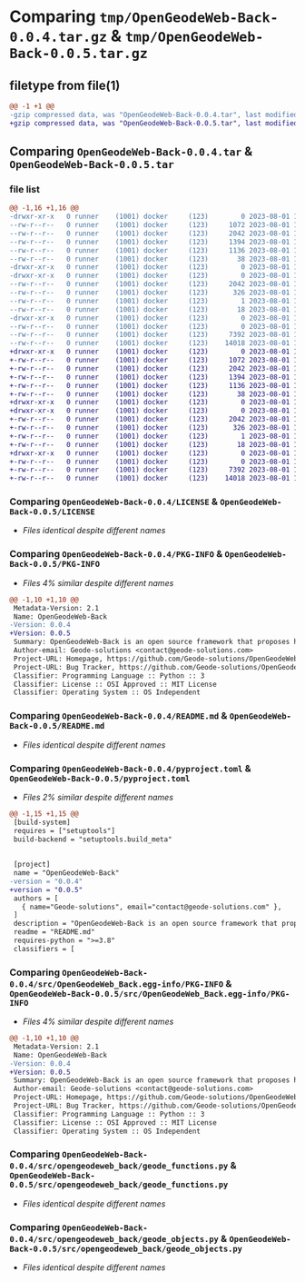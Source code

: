 # Comparing `tmp/OpenGeodeWeb-Back-0.0.4.tar.gz` & `tmp/OpenGeodeWeb-Back-0.0.5.tar.gz`

## filetype from file(1)

```diff
@@ -1 +1 @@
-gzip compressed data, was "OpenGeodeWeb-Back-0.0.4.tar", last modified: Tue Aug  1 11:31:28 2023, max compression
+gzip compressed data, was "OpenGeodeWeb-Back-0.0.5.tar", last modified: Tue Aug  1 12:17:53 2023, max compression
```

## Comparing `OpenGeodeWeb-Back-0.0.4.tar` & `OpenGeodeWeb-Back-0.0.5.tar`

### file list

```diff
@@ -1,16 +1,16 @@
-drwxr-xr-x   0 runner    (1001) docker     (123)        0 2023-08-01 11:31:28.463652 OpenGeodeWeb-Back-0.0.4/
--rw-r--r--   0 runner    (1001) docker     (123)     1072 2023-08-01 11:31:15.000000 OpenGeodeWeb-Back-0.0.4/LICENSE
--rw-r--r--   0 runner    (1001) docker     (123)     2042 2023-08-01 11:31:28.463652 OpenGeodeWeb-Back-0.0.4/PKG-INFO
--rw-r--r--   0 runner    (1001) docker     (123)     1394 2023-08-01 11:31:15.000000 OpenGeodeWeb-Back-0.0.4/README.md
--rw-r--r--   0 runner    (1001) docker     (123)     1136 2023-08-01 11:31:15.000000 OpenGeodeWeb-Back-0.0.4/pyproject.toml
--rw-r--r--   0 runner    (1001) docker     (123)       38 2023-08-01 11:31:28.463652 OpenGeodeWeb-Back-0.0.4/setup.cfg
-drwxr-xr-x   0 runner    (1001) docker     (123)        0 2023-08-01 11:31:28.463652 OpenGeodeWeb-Back-0.0.4/src/
-drwxr-xr-x   0 runner    (1001) docker     (123)        0 2023-08-01 11:31:28.463652 OpenGeodeWeb-Back-0.0.4/src/OpenGeodeWeb_Back.egg-info/
--rw-r--r--   0 runner    (1001) docker     (123)     2042 2023-08-01 11:31:28.000000 OpenGeodeWeb-Back-0.0.4/src/OpenGeodeWeb_Back.egg-info/PKG-INFO
--rw-r--r--   0 runner    (1001) docker     (123)      326 2023-08-01 11:31:28.000000 OpenGeodeWeb-Back-0.0.4/src/OpenGeodeWeb_Back.egg-info/SOURCES.txt
--rw-r--r--   0 runner    (1001) docker     (123)        1 2023-08-01 11:31:28.000000 OpenGeodeWeb-Back-0.0.4/src/OpenGeodeWeb_Back.egg-info/dependency_links.txt
--rw-r--r--   0 runner    (1001) docker     (123)       18 2023-08-01 11:31:28.000000 OpenGeodeWeb-Back-0.0.4/src/OpenGeodeWeb_Back.egg-info/top_level.txt
-drwxr-xr-x   0 runner    (1001) docker     (123)        0 2023-08-01 11:31:28.463652 OpenGeodeWeb-Back-0.0.4/src/opengeodeweb_back/
--rw-r--r--   0 runner    (1001) docker     (123)        0 2023-08-01 11:31:15.000000 OpenGeodeWeb-Back-0.0.4/src/opengeodeweb_back/__init__.py
--rw-r--r--   0 runner    (1001) docker     (123)     7392 2023-08-01 11:31:15.000000 OpenGeodeWeb-Back-0.0.4/src/opengeodeweb_back/geode_functions.py
--rw-r--r--   0 runner    (1001) docker     (123)    14018 2023-08-01 11:31:15.000000 OpenGeodeWeb-Back-0.0.4/src/opengeodeweb_back/geode_objects.py
+drwxr-xr-x   0 runner    (1001) docker     (123)        0 2023-08-01 12:17:53.039561 OpenGeodeWeb-Back-0.0.5/
+-rw-r--r--   0 runner    (1001) docker     (123)     1072 2023-08-01 12:17:45.000000 OpenGeodeWeb-Back-0.0.5/LICENSE
+-rw-r--r--   0 runner    (1001) docker     (123)     2042 2023-08-01 12:17:53.039561 OpenGeodeWeb-Back-0.0.5/PKG-INFO
+-rw-r--r--   0 runner    (1001) docker     (123)     1394 2023-08-01 12:17:45.000000 OpenGeodeWeb-Back-0.0.5/README.md
+-rw-r--r--   0 runner    (1001) docker     (123)     1136 2023-08-01 12:17:45.000000 OpenGeodeWeb-Back-0.0.5/pyproject.toml
+-rw-r--r--   0 runner    (1001) docker     (123)       38 2023-08-01 12:17:53.039561 OpenGeodeWeb-Back-0.0.5/setup.cfg
+drwxr-xr-x   0 runner    (1001) docker     (123)        0 2023-08-01 12:17:53.039561 OpenGeodeWeb-Back-0.0.5/src/
+drwxr-xr-x   0 runner    (1001) docker     (123)        0 2023-08-01 12:17:53.039561 OpenGeodeWeb-Back-0.0.5/src/OpenGeodeWeb_Back.egg-info/
+-rw-r--r--   0 runner    (1001) docker     (123)     2042 2023-08-01 12:17:53.000000 OpenGeodeWeb-Back-0.0.5/src/OpenGeodeWeb_Back.egg-info/PKG-INFO
+-rw-r--r--   0 runner    (1001) docker     (123)      326 2023-08-01 12:17:53.000000 OpenGeodeWeb-Back-0.0.5/src/OpenGeodeWeb_Back.egg-info/SOURCES.txt
+-rw-r--r--   0 runner    (1001) docker     (123)        1 2023-08-01 12:17:53.000000 OpenGeodeWeb-Back-0.0.5/src/OpenGeodeWeb_Back.egg-info/dependency_links.txt
+-rw-r--r--   0 runner    (1001) docker     (123)       18 2023-08-01 12:17:53.000000 OpenGeodeWeb-Back-0.0.5/src/OpenGeodeWeb_Back.egg-info/top_level.txt
+drwxr-xr-x   0 runner    (1001) docker     (123)        0 2023-08-01 12:17:53.039561 OpenGeodeWeb-Back-0.0.5/src/opengeodeweb_back/
+-rw-r--r--   0 runner    (1001) docker     (123)        0 2023-08-01 12:17:45.000000 OpenGeodeWeb-Back-0.0.5/src/opengeodeweb_back/__init__.py
+-rw-r--r--   0 runner    (1001) docker     (123)     7392 2023-08-01 12:17:45.000000 OpenGeodeWeb-Back-0.0.5/src/opengeodeweb_back/geode_functions.py
+-rw-r--r--   0 runner    (1001) docker     (123)    14018 2023-08-01 12:17:45.000000 OpenGeodeWeb-Back-0.0.5/src/opengeodeweb_back/geode_objects.py
```

### Comparing `OpenGeodeWeb-Back-0.0.4/LICENSE` & `OpenGeodeWeb-Back-0.0.5/LICENSE`

 * *Files identical despite different names*

### Comparing `OpenGeodeWeb-Back-0.0.4/PKG-INFO` & `OpenGeodeWeb-Back-0.0.5/PKG-INFO`

 * *Files 4% similar despite different names*

```diff
@@ -1,10 +1,10 @@
 Metadata-Version: 2.1
 Name: OpenGeodeWeb-Back
-Version: 0.0.4
+Version: 0.0.5
 Summary: OpenGeodeWeb-Back is an open source framework that proposes handy python functions and wrappers for the OpenGeode ecosystem
 Author-email: Geode-solutions <contact@geode-solutions.com>
 Project-URL: Homepage, https://github.com/Geode-solutions/OpenGeodeWeb-Back
 Project-URL: Bug Tracker, https://github.com/Geode-solutions/OpenGeodeWeb-Back/issues
 Classifier: Programming Language :: Python :: 3
 Classifier: License :: OSI Approved :: MIT License
 Classifier: Operating System :: OS Independent
```

### Comparing `OpenGeodeWeb-Back-0.0.4/README.md` & `OpenGeodeWeb-Back-0.0.5/README.md`

 * *Files identical despite different names*

### Comparing `OpenGeodeWeb-Back-0.0.4/pyproject.toml` & `OpenGeodeWeb-Back-0.0.5/pyproject.toml`

 * *Files 2% similar despite different names*

```diff
@@ -1,15 +1,15 @@
 [build-system]
 requires = ["setuptools"]
 build-backend = "setuptools.build_meta"
 
 
 [project]
 name = "OpenGeodeWeb-Back"
-version = "0.0.4"
+version = "0.0.5"
 authors = [
   { name="Geode-solutions", email="contact@geode-solutions.com" },
 ]
 description = "OpenGeodeWeb-Back is an open source framework that proposes handy python functions and wrappers for the OpenGeode ecosystem"
 readme = "README.md"
 requires-python = ">=3.8"
 classifiers = [
```

### Comparing `OpenGeodeWeb-Back-0.0.4/src/OpenGeodeWeb_Back.egg-info/PKG-INFO` & `OpenGeodeWeb-Back-0.0.5/src/OpenGeodeWeb_Back.egg-info/PKG-INFO`

 * *Files 4% similar despite different names*

```diff
@@ -1,10 +1,10 @@
 Metadata-Version: 2.1
 Name: OpenGeodeWeb-Back
-Version: 0.0.4
+Version: 0.0.5
 Summary: OpenGeodeWeb-Back is an open source framework that proposes handy python functions and wrappers for the OpenGeode ecosystem
 Author-email: Geode-solutions <contact@geode-solutions.com>
 Project-URL: Homepage, https://github.com/Geode-solutions/OpenGeodeWeb-Back
 Project-URL: Bug Tracker, https://github.com/Geode-solutions/OpenGeodeWeb-Back/issues
 Classifier: Programming Language :: Python :: 3
 Classifier: License :: OSI Approved :: MIT License
 Classifier: Operating System :: OS Independent
```

### Comparing `OpenGeodeWeb-Back-0.0.4/src/opengeodeweb_back/geode_functions.py` & `OpenGeodeWeb-Back-0.0.5/src/opengeodeweb_back/geode_functions.py`

 * *Files identical despite different names*

### Comparing `OpenGeodeWeb-Back-0.0.4/src/opengeodeweb_back/geode_objects.py` & `OpenGeodeWeb-Back-0.0.5/src/opengeodeweb_back/geode_objects.py`

 * *Files identical despite different names*

